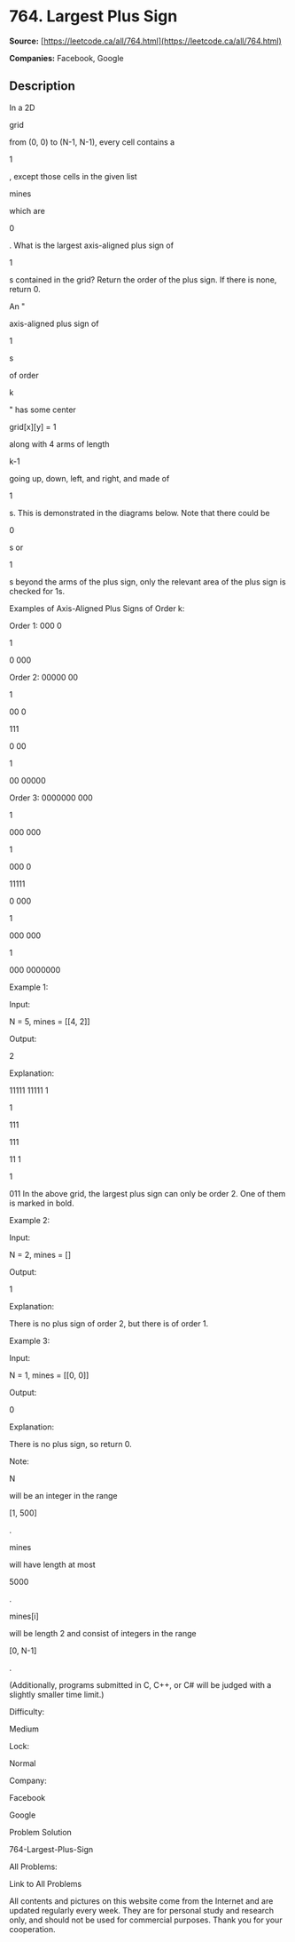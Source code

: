 # 764. Largest Plus Sign

**Source:** [https://leetcode.ca/all/764.html](https://leetcode.ca/all/764.html)

**Companies:** Facebook, Google

## Description

In a 2D

grid

from (0, 0) to (N-1, N-1), every cell contains a

1

,
        except those cells in the given list

mines

which are

0

. What is
        the largest axis-aligned plus sign of

1

s contained in the grid? Return the
        order of the plus sign. If there is none, return 0.

An "

axis-aligned plus sign of

1

s

of order

k

" has some center

grid[x][y] = 1

along with 4 arms of length

k-1

going up, down,
        left, and right, and made of

1

s. This is demonstrated in the diagrams below.
        Note that there could be

0

s or

1

s beyond the arms of the plus
        sign, only the relevant area of the plus sign is checked for 1s.

Examples of Axis-Aligned Plus Signs of Order k:

Order 1:
000
0

1

0
000

Order 2:
00000
00

1

00
0

111

0
00

1

00
00000

Order 3:
0000000
000

1

000
000

1

000
0

11111

0
000

1

000
000

1

000
0000000

Example 1:

Input:

N = 5, mines = [[4, 2]]

Output:

2

Explanation:

11111
11111
1

1

111

111

11
1

1

011
In the above grid, the largest plus sign can only be order 2.  One of them is marked in bold.

Example 2:

Input:

N = 2, mines = []

Output:

1

Explanation:

There is no plus sign of order 2, but there is of order 1.

Example 3:

Input:

N = 1, mines = [[0, 0]]

Output:

0

Explanation:

There is no plus sign, so return 0.

Note:

N

will be an integer in the range

[1, 500]

.

mines

will have length at most

5000

.

mines[i]

will be length 2 and consist of integers in the range

[0,
            N-1]

.

(Additionally, programs submitted in C, C++, or C# will be judged with a slightly
            smaller time limit.)

Difficulty:

Medium

Lock:

Normal

Company:

Facebook

Google

Problem Solution

764-Largest-Plus-Sign

All Problems:

Link to All Problems

All contents and pictures on this website come from the Internet and are updated regularly every week. They are for personal study and research only, and should not be used for commercial purposes. Thank you for your cooperation.

